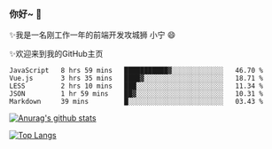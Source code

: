 ### 你好~  👋

✨我是一名刚工作一年的前端开发攻城狮 小宁 😄

✨欢迎来到我的GitHub主页
<!--
**7148505/7148505** is a ✨ _special_ ✨ repository because its `README.md` (this file) appears on your GitHub profile.

Here are some ideas to get you started:

- 🔭 I’m currently working on ...
- 🌱 I’m currently learning ...
- 👯 I’m looking to collaborate on ...
- 🤔 I’m looking for help with ...
- 💬 Ask me about ...
- 📫 How to reach me: ...
- 😄 Pronouns: ...
- ⚡ Fun fact: ...
-->

<!--START_SECTION:waka-->
```text
JavaScript   8 hrs 59 mins   ███████████▓░░░░░░░░░░░░░   46.70 % 
Vue.js       3 hrs 35 mins   ████▓░░░░░░░░░░░░░░░░░░░░   18.71 % 
LESS         2 hrs 10 mins   ███░░░░░░░░░░░░░░░░░░░░░░   11.34 % 
JSON         1 hr 59 mins    ██▓░░░░░░░░░░░░░░░░░░░░░░   10.31 % 
Markdown     39 mins         █░░░░░░░░░░░░░░░░░░░░░░░░   03.43 % 
```
<!--END_SECTION:waka-->

[![Anurag's github stats](https://github-readme-stats.vercel.app/api?username=ZhangNing-debug)](https://github.com/anuraghazra/github-readme-stats)

[![Top Langs](https://github-readme-stats.vercel.app/api/top-langs/?username=ZhangNing-debug&layout=compact)](https://github.com/anuraghazra/github-readme-stats)
